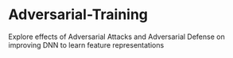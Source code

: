 # Adversarial-Training
Explore effects of Adversarial Attacks and Adversarial Defense on improving DNN to learn feature representations
